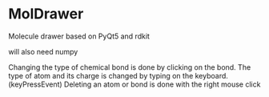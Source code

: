 # MolDrawer
Molecule drawer based on PyQt5 and rdkit

will also need numpy

Changing the type of chemical bond is done by clicking on the bond.
The type of atom and its charge is changed by typing on the keyboard.(keyPressEvent)
Deleting an atom or bond is done with the right mouse click
